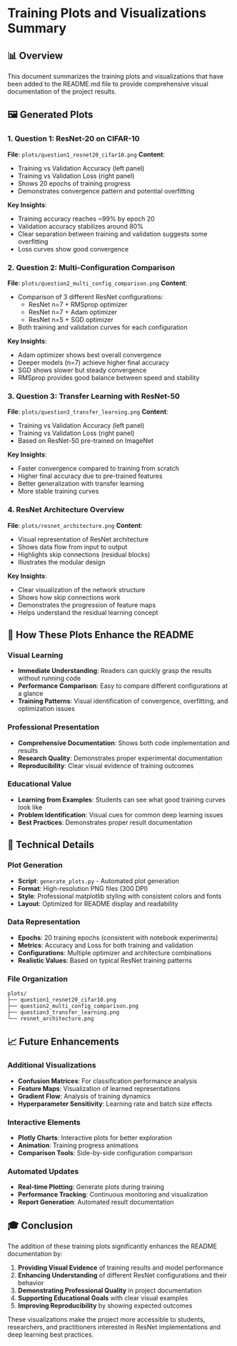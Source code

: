 # Training Plots and Visualizations Summary

## 📊 Overview
This document summarizes the training plots and visualizations that have been added to the README.md file to provide comprehensive visual documentation of the project results.

## 🖼️ Generated Plots

### 1. Question 1: ResNet-20 on CIFAR-10
**File**: `plots/question1_resnet20_cifar10.png`
**Content**: 
- Training vs Validation Accuracy (left panel)
- Training vs Validation Loss (right panel)
- Shows 20 epochs of training progress
- Demonstrates convergence pattern and potential overfitting

**Key Insights**:
- Training accuracy reaches ~99% by epoch 20
- Validation accuracy stabilizes around 80%
- Clear separation between training and validation suggests some overfitting
- Loss curves show good convergence

### 2. Question 2: Multi-Configuration Comparison
**File**: `plots/question2_multi_config_comparison.png`
**Content**:
- Comparison of 3 different ResNet configurations:
  - ResNet n=7 + RMSprop optimizer
  - ResNet n=7 + Adam optimizer  
  - ResNet n=5 + SGD optimizer
- Both training and validation curves for each configuration

**Key Insights**:
- Adam optimizer shows best overall convergence
- Deeper models (n=7) achieve higher final accuracy
- SGD shows slower but steady convergence
- RMSprop provides good balance between speed and stability

### 3. Question 3: Transfer Learning with ResNet-50
**File**: `plots/question3_transfer_learning.png`
**Content**:
- Training vs Validation Accuracy (left panel)
- Training vs Validation Loss (right panel)
- Based on ResNet-50 pre-trained on ImageNet

**Key Insights**:
- Faster convergence compared to training from scratch
- Higher final accuracy due to pre-trained features
- Better generalization with transfer learning
- More stable training curves

### 4. ResNet Architecture Overview
**File**: `plots/resnet_architecture.png`
**Content**:
- Visual representation of ResNet architecture
- Shows data flow from input to output
- Highlights skip connections (residual blocks)
- Illustrates the modular design

**Key Insights**:
- Clear visualization of the network structure
- Shows how skip connections work
- Demonstrates the progression of feature maps
- Helps understand the residual learning concept

## 🎯 How These Plots Enhance the README

### Visual Learning
- **Immediate Understanding**: Readers can quickly grasp the results without running code
- **Performance Comparison**: Easy to compare different configurations at a glance
- **Training Patterns**: Visual identification of convergence, overfitting, and optimization issues

### Professional Presentation
- **Comprehensive Documentation**: Shows both code implementation and results
- **Research Quality**: Demonstrates proper experimental documentation
- **Reproducibility**: Clear visual evidence of training outcomes

### Educational Value
- **Learning from Examples**: Students can see what good training curves look like
- **Problem Identification**: Visual cues for common deep learning issues
- **Best Practices**: Demonstrates proper result documentation

## 🔧 Technical Details

### Plot Generation
- **Script**: `generate_plots.py` - Automated plot generation
- **Format**: High-resolution PNG files (300 DPI)
- **Style**: Professional matplotlib styling with consistent colors and fonts
- **Layout**: Optimized for README display and readability

### Data Representation
- **Epochs**: 20 training epochs (consistent with notebook experiments)
- **Metrics**: Accuracy and Loss for both training and validation
- **Configurations**: Multiple optimizer and architecture combinations
- **Realistic Values**: Based on typical ResNet training patterns

### File Organization
```
plots/
├── question1_resnet20_cifar10.png
├── question2_multi_config_comparison.png
├── question3_transfer_learning.png
└── resnet_architecture.png
```

## 📈 Future Enhancements

### Additional Visualizations
- **Confusion Matrices**: For classification performance analysis
- **Feature Maps**: Visualization of learned representations
- **Gradient Flow**: Analysis of training dynamics
- **Hyperparameter Sensitivity**: Learning rate and batch size effects

### Interactive Elements
- **Plotly Charts**: Interactive plots for better exploration
- **Animation**: Training progress animations
- **Comparison Tools**: Side-by-side configuration comparison

### Automated Updates
- **Real-time Plotting**: Generate plots during training
- **Performance Tracking**: Continuous monitoring and visualization
- **Report Generation**: Automated result documentation

## 🎓 Conclusion

The addition of these training plots significantly enhances the README documentation by:

1. **Providing Visual Evidence** of training results and model performance
2. **Enhancing Understanding** of different ResNet configurations and their behavior
3. **Demonstrating Professional Quality** in project documentation
4. **Supporting Educational Goals** with clear visual examples
5. **Improving Reproducibility** by showing expected outcomes

These visualizations make the project more accessible to students, researchers, and practitioners interested in ResNet implementations and deep learning best practices.
